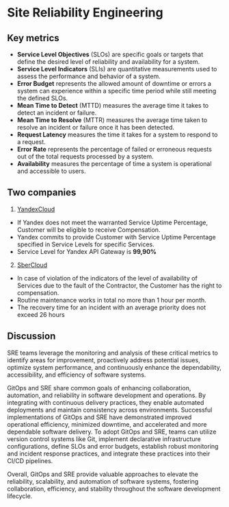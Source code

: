 # Site Reliability Engineering

## Key metrics

* **Service Level Objectives** (SLOs) are specific goals or targets that define the desired level of reliability and availability for a system. 
* **Service Level Indicators** (SLIs) are quantitative measurements used to assess the performance and behavior of a system.
* **Error Budget** represents the allowed amount of downtime or errors a system can experience within a specific time period while still meeting the defined SLOs.
* **Mean Time to Detect** (MTTD) measures the average time it takes to detect an incident or failure.
* **Mean Time to Resolve** (MTTR) measures the average time taken to resolve an incident or failure once it has been detected.
* **Request Latency** measures the time it takes for a system to respond to a request.
* **Error Rate** represents the percentage of failed or erroneous requests out of the total requests processed by a system.
* **Availability** measures the percentage of time a system is operational and accessible to users.

## Two companies

1. [YandexCloud](https://yandex.com/legal/cloud_sla/) 
* If Yandex does not meet the warranted Service Uptime Percentage, Customer will be eligible to receive Compensation.
* Yandex commits to provide Customer with Service Uptime Percentage specified in Service Levels for specific Services.
* Service Level for Yandex API Gateway is **99,90%**

2. [SberCloud](https://developers.sber.ru/docs/ru/sberid/service/sla-legal) 
* In case of violation of the indicators of the level of availability of Services due to the fault of the Contractor, the Customer has the right to compensation.
* Routine maintenance works in total no more than 1 hour per month.
* The recovery time for an incident with an average priority does not exceed 26 hours


## Discussion

SRE teams leverage the monitoring and analysis of these critical metrics to identify areas for improvement, proactively address potential issues, optimize system performance, and continuously enhance the dependability, accessibility, and efficiency of software systems.

GitOps and SRE share common goals of enhancing collaboration, automation, and reliability in software development and operations. By integrating with continuous delivery practices, they enable automated deployments and maintain consistency across environments. Successful implementations of GitOps and SRE have demonstrated improved operational efficiency, minimized downtime, and accelerated and more dependable software delivery. To adopt GitOps and SRE, teams can utilize version control systems like Git, implement declarative infrastructure configurations, define SLOs and error budgets, establish robust monitoring and incident response practices, and integrate these practices into their CI/CD pipelines. 

Overall, GitOps and SRE provide valuable approaches to elevate the reliability, scalability, and automation of software systems, fostering collaboration, efficiency, and stability throughout the software development lifecycle.